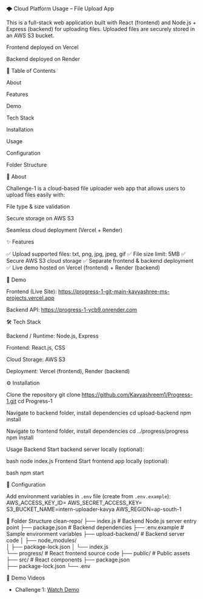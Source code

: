 🌩️ Cloud Platform Usage – File Upload App

This is a full-stack web application built with React (frontend) and Node.js + Express (backend) for uploading files.
Uploaded files are securely stored in an AWS S3 bucket.

Frontend deployed on Vercel

Backend deployed on Render

📑 Table of Contents

About

Features

Demo

Tech Stack

Installation

Usage

Configuration

Folder Structure 
  

📌 About

Challenge-1 is a cloud-based file uploader web app that allows users to upload files easily with:

File type & size validation

Secure storage on AWS S3

Seamless cloud deployment (Vercel + Render)

✨ Features

✅ Upload supported files: txt, png, jpg, jpeg, gif
✅ File size limit: 5MB
✅ Secure AWS S3 cloud storage
✅ Separate frontend & backend deployment
✅ Live demo hosted on Vercel (frontend) + Render (backend)

🚀 Demo

Frontend (Live Site): https://progress-1-git-main-kavyashree-ms-projects.vercel.app

Backend API: https://progress-1-ycb9.onrender.com

🛠️ Tech Stack

Backend / Runtime: Node.js, Express

Frontend: React.js, CSS

Cloud Storage: AWS S3

Deployment: Vercel (frontend), Render (backend)

⚙️ Installation

Clone the repository
git clone https://github.com/Kavyashreem1/Progress-1.git
cd Progress-1

Navigate to backend folder, install dependencies
cd upload-backend
npm install

Navigate to frontend folder, install dependencies
cd ../progress/progress
npm install

Usage
Backend
Start backend server locally (optional):

bash
node index.js
Frontend
Start frontend app locally (optional):

bash
npm start

🔐 Configuration

Add environment variables in `.env` file (create from `.env.example`):
AWS_ACCESS_KEY_ID=
AWS_SECRET_ACCESS_KEY=
S3_BUCKET_NAME=intern-uploader-kavya
AWS_REGION=ap-south-1

📂 Folder Structure
clean-repo/
├── index.js              # Backend Node.js server entry point
├── package.json          # Backend dependencies
├── .env.example          # Sample environment variables
├── upload-backend/       # Backend server code
│   ├── node_modules/     
│   ├── package-lock.json 
│   └── index.js          
└── progress/             # React frontend source code
    ├── public/           # Public assets
    ├── src/              # React components
    ├── package.json      
    ├── package-lock.json 
    └── .env              


🎥 Demo Videos  
- Challenge 1: [Watch Demo](https://drive.google.com/file/d/1cy-A-BvxWYTUKrXvGr4NVbCGoIncjc0C/view?usp=sharing)  
